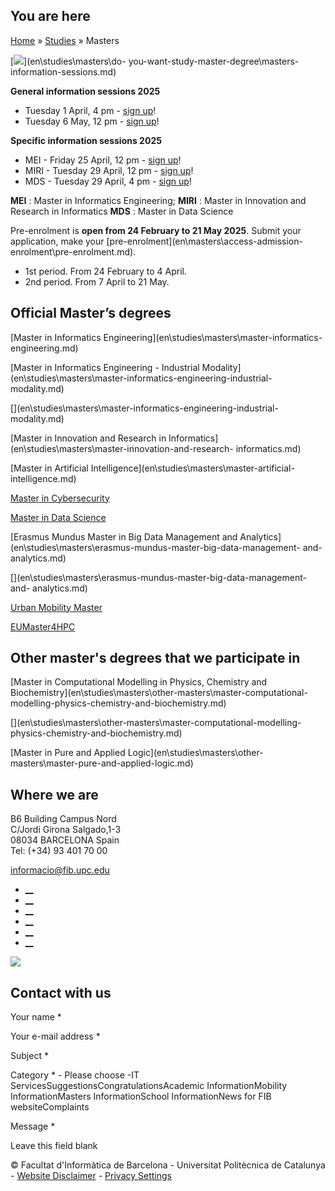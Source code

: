 ## You are here

[Home](en.md) » [Studies](en\\studies.md) » Masters

[![](/sites/fib/files/images/v2_ara_masters_upcfibeng.png)](en\\studies\\masters\\do-
you-want-study-master-degree\\masters-information-sessions.md)

**General information sessions 2025**

  * Tuesday 1 April, 4 pm - [sign up](en\\studies\\masters\\do-you-want-study-master-degree\\masters-information-sessions.md)!
  * Tuesday 6 May, 12 pm - [sign up](en\\studies\\masters\\do-you-want-study-master-degree\\masters-information-sessions.md)!

**Specific information sessions 2025**

  * MEI - Friday 25 April, 12 pm - [sign up](en\\studies\\masters\\do-you-want-study-master-degree\\masters-information-sessions.md)!
  * MIRI - Tuesday 29 April, 12 pm - [sign up](en\\studies\\masters\\do-you-want-study-master-degree\\masters-information-sessions.md)!
  * MDS - Tuesday 29 April, 4 pm - [sign up](en\\studies\\masters\\do-you-want-study-master-degree\\masters-information-sessions.md)!

**MEI** : Master in Informatics Engineering; **MIRI** : Master in Innovation
and Research in Informatics **MDS** : Master in Data Science

Pre-enrolment is **open from 24 February to 21 May 2025**. Submit your
application, make your [pre-enrolment](en\\masters\\access-admission-
enrolment\\pre-enrolment.md).

  * 1st period. From 24 February to 4 April.
  * 2nd period. From 7 April to 21 May.

## Official Master’s degrees

[Master in Informatics Engineering](en\\studies\\masters\\master-informatics-
engineering.md)

[](en\\studies\\masters\\master-informatics-engineering.md)

[Master in Informatics Engineering - Industrial
Modality](en\\studies\\masters\\master-informatics-engineering-industrial-
modality.md)

[](en\\studies\\masters\\master-informatics-engineering-industrial-
modality.md)

[Master in Innovation and Research in
Informatics](en\\studies\\masters\\master-innovation-and-research-
informatics.md)

[](en\\studies\\masters\\master-innovation-and-research-informatics.md)

[Master in Artificial Intelligence](en\\studies\\masters\\master-artificial-
intelligence.md)

[](en\\studies\\masters\\master-artificial-intelligence.md)

[Master in Cybersecurity](en\\studies\\masters\\master-cybersecurity.md)

[](en\\studies\\masters\\master-cybersecurity.md)

[Master in Data Science](en\\studies\\masters\\master-data-science.md)

[](en\\studies\\masters\\master-data-science.md)

[Erasmus Mundus Master in Big Data Management and
Analytics](en\\studies\\masters\\erasmus-mundus-master-big-data-management-
and-analytics.md)

[](en\\studies\\masters\\erasmus-mundus-master-big-data-management-and-
analytics.md)

[Urban Mobility Master](en\\studies\\masters\\urban-mobility-master.md)

[](en\\studies\\masters\\urban-mobility-master.md)

[EUMaster4HPC](en\\studies\\masters\\eumaster4hpc.md)

[](en\\studies\\masters\\eumaster4hpc.md)

## Other master's degrees that we participate in

[Master in Computational Modelling in Physics, Chemistry and
Biochemistry](en\\studies\\masters\\other-masters\\master-computational-
modelling-physics-chemistry-and-biochemistry.md)

[](en\\studies\\masters\\other-masters\\master-computational-modelling-
physics-chemistry-and-biochemistry.md)

[Master in Pure and Applied Logic](en\\studies\\masters\\other-
masters\\master-pure-and-applied-logic.md)

[](en\\studies\\masters\\other-masters\\master-pure-and-applied-logic.md)

## Where we are

B6 Building Campus Nord  
C/Jordi Girona Salgado,1-3  
08034 BARCELONA Spain  
Tel: (+34) 93 401 70 00

[informacio@fib.upc.edu](informacio@fib.upc.edu.md)

  * [__](en\\noticies\\rss.rss.md)
  * [__](fib.upc.md)
  * [__](fib_upc.md)
  * [__](photos\\fib-upc\\albums.md)
  * [__](user\\mediafib.md)
  * [__](fib.upc.md)

[![](/sites/fib/files/images/banner-suport-fib.jpg)](index.md)

## Contact with us

Your name *

Your e-mail address *

Subject *

Category * \- Please choose -IT ServicesSuggestionsCongratulationsAcademic
InformationMobility InformationMasters InformationSchool InformationNews for
FIB websiteComplaints

Message *

Leave this field blank

© Facultat d'Informàtica de Barcelona - Universitat Politècnica de Catalunya -
[Website Disclaimer](en\\website-disclaimer.md) \- [Privacy
Settings](en\\studies\\masters.md)

